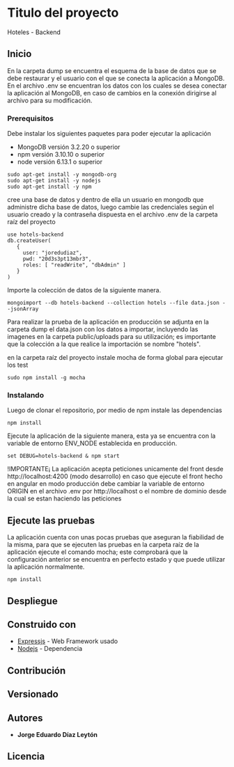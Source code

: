 # Titulo del proyecto

Hoteles - Backend

## Inicio

En la carpeta dump se encuentra el esquema de la base de datos que se debe restaurar y el usuario con el que se conecta la aplicación a MongoDB. En el archivo .env se encuentran los datos con los cuales se desea conectar la aplicación al MongoDB, en caso de cambios en la conexión dirigirse al archivo para su modificación.

### Prerequisitos

Debe instalar los siguientes paquetes para poder ejecutar la aplicación

- MongoDB versión 3.2.20 o superior
- npm versión 3.10.10 o superior
- node versión 6.13.1 o superior

```
sudo apt-get install -y mongodb-org
sudo apt-get install -y nodejs
sudo apt-get install -y npm
```

cree una base de datos y dentro de ella un usuario en mongodb que administre dicha base de datos, luego cambie las credenciales según el usuario creado y la contraseña dispuesta en el archivo .env de la carpeta raíz del proyecto

```
use hotels-backend
db.createUser(
   {
     user: "joredudiaz",
     pwd: "20d3s3pt13mbr3",
     roles: [ "readWrite", "dbAdmin" ]
   }
)
```

Importe la colección de datos de la siguiente manera.

```
mongoimport --db hotels-backend --collection hotels --file data.json --jsonArray
```

Para realizar la prueba de la aplicación en producción se adjunta en la carpeta dump el data.json con los datos a importar, incluyendo las imagenes en la carpeta public/uploads para su utilización; es importante que la colección a la que realice la importación se nombre "hotels".

en la carpeta raíz del proyecto instale mocha de forma global para ejecutar los test

```
sudo npm install -g mocha
```

### Instalando

Luego de clonar el repositorio, por medio de npm instale las dependencias

```
npm install
```

Ejecute la aplicación de la siguiente manera, esta ya se encuentra con la variable de entorno ENV_NODE establecida en producción.

```
set DEBUG=hotels-backend & npm start
```

!IMPORTANTE¡
La aplicación acepta peticiones unicamente del front desde http://localhost:4200 (modo desarrollo) en caso que ejecute el front hecho en angular en modo producción debe cambiar la variable de entorno ORIGIN en el archivo .env por http://localhost o el nombre de dominio desde la cual se estan haciendo las peticiones

## Ejecute las pruebas

La aplicación cuenta con unas pocas pruebas que aseguran la fiabilidad de la misma, para que se ejecuten las pruebas en la carpeta raíz de la aplicación ejecute el comando mocha; este comprobará que la configuración anterior se encuentra en perfecto estado y que puede utilizar la aplicación normalmente.

```
npm install
```

## Despliegue


## Construido con

* [Expressjs](expressjs.com/es/) - Web Framework usado
* [Nodejs](https://nodejs.org/es/) - Dependencia

## Contribución

## Versionado

## Autores

* **Jorge Eduardo Díaz Leytón**

## Licencia